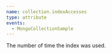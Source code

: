```yaml
---
name: collection.indexAccesses
type: attribute
events:
  - MongoCollectionSample
---
```


The number of time the index was used.
